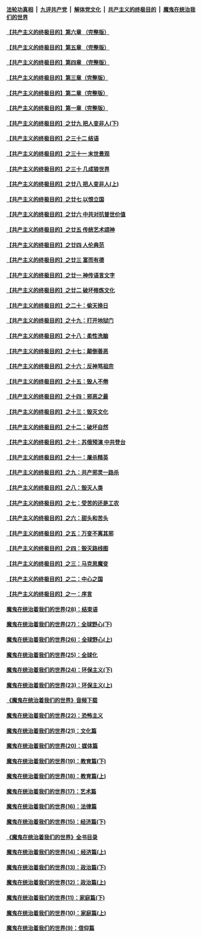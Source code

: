 ####  [法轮功真相](../../../../basic/blob/master/README.md?t=09161126) &nbsp;|&nbsp; [九评共产党](../../../../9ping.md/blob/master/README.md?t=09161126) &nbsp;|&nbsp; [解体党文化](../../../../jtdwh.md/blob/master/README.md?t=09161126)  &nbsp;|&nbsp; [共产主义的终极目的](../../../../gczydzjmd.md/blob/master/README.md?t=09161126) &nbsp;|&nbsp; [魔鬼在统治我们的世界](../../../../mgztzwmdsj.md/blob/master/README.md?t=09161126) 

#### [【共产主义的终极目的】第六章 （完整版）](../pages/nsc422/n11428913.md?t=09161126) 

#### [【共产主义的终极目的】第五章 （完整版）](../pages/nsc422/n11428912.md?t=09161126) 

#### [【共产主义的终极目的】第四章 （完整版）](../pages/nsc422/n11428907.md?t=09161126) 

#### [【共产主义的终极目的】第三章（完整版）](../pages/nsc422/n11428848.md?t=09161126) 

#### [【共产主义的终极目的】第二章（完整版）](../pages/nsc422/n11428831.md?t=09161126) 

#### [【共产主义的终极目的】第一章（完整版）](../pages/nsc422/n11417651.md?t=09161126) 

#### [【共产主义的终极目的】之廿九 把人变非人(下)](../pages/nsc422/n11344140.md?t=09161126) 

#### [【共产主义的终极目的】之三十二 结语](../pages/nsc422/n11360535.md?t=09161126) 

#### [【共产主义的终极目的】之三十一 末世景观](../pages/nsc422/n11351129.md?t=09161126) 

#### [【共产主义的终极目的】之三十 几成狼世界](../pages/nsc422/n11348280.md?t=09161126) 

#### [【共产主义的终极目的】之廿八 把人变非人(上)](../pages/nsc422/n11340492.md?t=09161126) 

#### [【共产主义的终极目的】之廿七 以恨立国](../pages/nsc422/n11336944.md?t=09161126) 

#### [【共产主义的终极目的】之廿六 中共对抗普世价值](../pages/nsc422/n11324785.md?t=09161126) 

#### [【共产主义的终极目的】之廿五 传统艺术颂神](../pages/nsc422/n11296396.md?t=09161126) 

#### [【共产主义的终极目的】之廿四 人伦典范](../pages/nsc422/n11296397.md?t=09161126) 

#### [【共产主义的终极目的】之廿三 富而有德](../pages/nsc422/n11283598.md?t=09161126) 

#### [【共产主义的终极目的】之廿一 神传语言文字](../pages/nsc422/n11263265.md?t=09161126) 

#### [【共产主义的终极目的】之廿二 破坏修炼文化](../pages/nsc422/n11245728.md?t=09161126) 

#### [【共产主义的终极目的】之二十：偷天换日](../pages/nsc422/n11238846.md?t=09161126) 

#### [【共产主义的终极目的】之十九：打开地狱门](../pages/nsc422/n11206376.md?t=09161126) 

#### [【共产主义的终极目的】之十八：柔性洗脑](../pages/nsc422/n11199994.md?t=09161126) 

#### [【共产主义的终极目的】之十七：颠倒善恶](../pages/nsc422/n11179782.md?t=09161126) 

#### [【共产主义的终极目的】之十六：反神骂祖宗](../pages/nsc422/n11166798.md?t=09161126) 

#### [【共产主义的终极目的】之十五：毁人不倦](../pages/nsc422/n11166792.md?t=09161126) 

#### [【共产主义的终极目的】之十四：邪恶之最](../pages/nsc422/n11150249.md?t=09161126) 

#### [【共产主义的终极目的】之十三：毁灭文化](../pages/nsc422/n11135227.md?t=09161126) 

#### [【共产主义的终极目的】之十二：破坏自然](../pages/nsc422/n11135214.md?t=09161126) 

#### [【共产主义的终极目的】之十：苏俄预演 中共登台](../pages/nsc422/n11118424.md?t=09161126) 

#### [【共产主义的终极目的】之十一：屠杀精英](../pages/nsc422/n11118442.md?t=09161126) 

#### [【共产主义的终极目的】之九：共产邪灵一路杀](../pages/nsc422/n11114139.md?t=09161126) 

#### [【共产主义的终极目的】之八：毁灭人类](../pages/nsc422/n11108503.md?t=09161126) 

#### [【共产主义的终极目的】之七：受苦的还是工农](../pages/nsc422/n11101809.md?t=09161126) 

#### [【共产主义的终极目的】之六：甜头和苦头](../pages/nsc422/n11096971.md?t=09161126) 

#### [【共产主义的终极目的】之五：万变不离其邪](../pages/nsc422/n11091285.md?t=09161126) 

#### [【共产主义的终极目的】之四：毁灭路线图](../pages/nsc422/n11086284.md?t=09161126) 

#### [【共产主义的终极目的】之三：马克思魔变](../pages/nsc422/n11061941.md?t=09161126) 

#### [【共产主义的终极目的】之二：中心之国](../pages/nsc422/n11047728.md?t=09161126) 

#### [【共产主义的终极目的】之一：序言](../pages/nsc422/n11086077.md?t=09161126) 

#### [魔鬼在统治着我们的世界(28)：结束语](../pages/nsc422/n10936246.md?t=09161126) 

#### [魔鬼在统治着我们的世界(27)：全球野心(下)](../pages/nsc422/n10928319.md?t=09161126) 

#### [魔鬼在统治着我们的世界(26)：全球野心(上)](../pages/nsc422/n10900318.md?t=09161126) 

#### [魔鬼在统治着我们的世界(25)：全球化](../pages/nsc422/n10788205.md?t=09161126) 

#### [魔鬼在统治着我们的世界(24)：环保主义(下)](../pages/nsc422/n10695307.md?t=09161126) 

#### [魔鬼在统治着我们的世界(23)：环保主义(上)](../pages/nsc422/n10688613.md?t=09161126) 

#### [《魔鬼在统治着我们的世界》音频下载](../pages/nsc422/n10635553.md?t=09161126) 

#### [魔鬼在统治着我们的世界(22)：恐怖主义](../pages/nsc422/n10614727.md?t=09161126) 

#### [魔鬼在统治着我们的世界(21)：文化篇](../pages/nsc422/n10597706.md?t=09161126) 

#### [魔鬼在统治着我们的世界(20)：媒体篇](../pages/nsc422/n10586579.md?t=09161126) 

#### [魔鬼在统治着我们的世界(19)：教育篇(下)](../pages/nsc422/n10564808.md?t=09161126) 

#### [魔鬼在统治着我们的世界(18)：教育篇(上)](../pages/nsc422/n10526970.md?t=09161126) 

#### [魔鬼在统治着我们的世界(17)：艺术篇](../pages/nsc422/n10499093.md?t=09161126) 

#### [魔鬼在统治着我们的世界(16)：法律篇](../pages/nsc422/n10485969.md?t=09161126) 

#### [魔鬼在统治着我们的世界(15)：经济篇(下)](../pages/nsc422/n10469975.md?t=09161126) 

#### [《魔鬼在统治着我们的世界》全书目录](../pages/nsc422/n10464261.md?t=09161126) 

#### [魔鬼在统治着我们的世界(14)：经济篇(上)](../pages/nsc422/n10457370.md?t=09161126) 

#### [魔鬼在统治着我们的世界(13)：政治篇(下)](../pages/nsc422/n10448270.md?t=09161126) 

#### [魔鬼在统治着我们的世界(12)：政治篇(上)](../pages/nsc422/n10444576.md?t=09161126) 

#### [魔鬼在统治着我们的世界(11)：家庭篇(下)](../pages/nsc422/n10440961.md?t=09161126) 

#### [魔鬼在统治着我们的世界(10)：家庭篇(上)](../pages/nsc422/n10435448.md?t=09161126) 

#### [魔鬼在统治着我们的世界(9)：信仰篇](../pages/nsc422/n10432159.md?t=09161126) 

